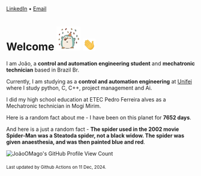 [LinkedIn](https://www.linkedin.com/in/joão-pedro-gozzoli-b95641301/) &bull;
[Email](joaopedrogozzoli@gmail.com)

# Welcome <img src="happy.gif" height="64px" /> <img src="wave.gif" height="32px" />

I am João, a  **control and automation engineering student** and **mechatronic technician** based in Brazil Br.

Currently, I am studying as a **control and automation engineering** at [Unifei](https://unifei.edu.br) where I study python, C, C++, project management and Ai.

I did my high school education at ETEC Pedro Ferreira alves as a Mechatronic technician in Mogi Mirim.

Here is a random fact about me - I have been on this planet for **7652 days**.

And here is a just a random fact -  **The spider used in the 2002 movie Spider-Man was a Steatoda spider, not a black widow. The spider was given anaesthesia, and was then painted blue and red**.

![JoãoOMago's GitHub Profile View Count](https://komarev.com/ghpvc/?username=JoaoOMago)

<sub>Last updated by Github Actions on 11 Dec, 2024.</sub>
